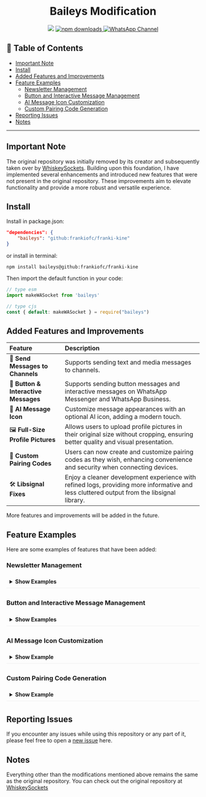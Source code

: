 # <div align='center'>Baileys Modification</div>

<div align="center">

  <img src="https://files.catbox.moe/cld6x3.jpg" />

<a href="https://www.npmjs.com/package/baileys-mod">
    <img src="https://img.shields.io/npm/dt/baileys-mod?color=red&label=Downloads&logo=npm" alt="npm downloads" />
  </a>


  <a href="https://whatsapp.com/channel/0029VaeRxEf0wajqtfKA1o1J">
    <img src="https://img.shields.io/badge/WhatsApp-Channel-25D366?logo=whatsapp&logoColor=white" alt="WhatsApp Channel" />
  </a>

</div>

## 📖 Table of Contents

- [Important Note](#important-note)
- [Install](#install)
- [Added Features and Improvements](#-added-features-and-improvements)
- [Feature Examples](#feature-examples)
  - [Newsletter Management](#newsletter-management)
  - [Button and Interactive Message Management](#button-and-interactive-message-management)
  - [AI Message Icon Customization](#ai-message-icon-customization)
  - [Custom Pairing Code Generation](#custom-pairing-code-generation)
- [Reporting Issues](#reporting-issues)
- [Notes](#notes)
---

## Important Note

The original repository was initially removed by its creator and subsequently taken over by [WhiskeySockets](https://github.com/WhiskeySockets). Building upon this foundation, I have implemented several enhancements and introduced new features that were not present in the original repository. These improvements aim to elevate functionality and provide a more robust and versatile experience.

## Install

Install in package.json:
```json
"dependencies": {
    "baileys": "github:frankiofc/franki-kine"
}
```
or install in terminal:
```
npm install baileys@github:frankiofc/franki-kine
```

Then import the default function in your code:
```ts 
// type esm
import makeWASocket from 'baileys'
```

```js
// type cjs
const { default: makeWASocket } = require("baileys")
```

## Added Features and Improvements

| Feature                               | Description                                                                                                                               |
| :------------------------------------ | :---------------------------------------------------------------------------------------------------------------------------------------- |
| 💬 **Send Messages to Channels**     | Supports sending text and media messages to channels.                                                            |
| 🔘 **Button & Interactive Messages** | Supports sending button messages and interactive messages on WhatsApp Messenger and WhatsApp Business.                                                            |
| 🤖 **AI Message Icon**               | Customize message appearances with an optional AI icon, adding a modern touch.                                                            |
| 🖼️ **Full-Size Profile Pictures**    | Allows users to upload profile pictures in their original size without cropping, ensuring better quality and visual presentation.                                     |
| 🔑 **Custom Pairing Codes**          | Users can now create and customize pairing codes as they wish, enhancing convenience and security when connecting devices.                                           |
| 🛠️ **Libsignal Fixes**               | Enjoy a cleaner development experience with refined logs, providing more informative and less cluttered output from the libsignal library. |

More features and improvements will be added in the future.

## Feature Examples

Here are some examples of features that have been added:

### Newsletter Management

<details>
<summary style="font-weight: bold; cursor: pointer; padding: 8px; border-bottom: 1px solid #eee; margin-bottom: 5px;">Show Examples</summary>
<div style="padding: 10px 15px; background: #f9f9f9; border: 1px solid #eee; border-top: none; border-radius: 0 0 5px 5px;">

- **To get info newsletter**
```ts
const metadata = await sock.newsletterMetadata("invite", "xxxxx")
// or
const metadata = await sock.newsletterMetadata("jid", "abcd@newsletter")
console.log(metadata)
```
- **To update the description of a newsletter**
```ts
await sock.newsletterUpdateDescription("abcd@newsletter", "New Description")
```
- **To update the name of a newsletter**
```ts
await sock.newsletterUpdateName("abcd@newsletter", "New Name")
```  
- **To update the profile picture of a newsletter**
```ts
await sock.newsletterUpdatePicture("abcd@newsletter", buffer)
```
- **To remove the profile picture of a newsletter**
```ts
await sock.newsletterRemovePicture("abcd@newsletter")
```
- **To mute notifications for a newsletter**
```ts
await sock.newsletterUnmute("abcd@newsletter")
```
- **To mute notifications for a newsletter**
```ts
await sock.newsletterMute("abcd@newsletter")
```
- **To create a newsletter**
```ts
const metadata = await sock.newsletterCreate("Newsletter Name", "Newsletter Description")
console.log(metadata)
```
- **To delete a newsletter**
```ts
await sock.newsletterDelete("abcd@newsletter")
```
- **To follow a newsletter**
```ts
await sock.newsletterFollow("abcd@newsletter")
```
- **To unfollow a newsletter**
```ts
await sock.newsletterUnfollow("abcd@newsletter")
```
- **To send reaction**
```ts
// jid, id message & emoticon
// way to get the ID is to copy the message url from channel
// Example: [ https://whatsapp.com/channel/xxxxx/175 ]
// The last number of the URL is the ID
const id = "175"
await sock.newsletterReactMessage("abcd@newsletter", id, "🥳")
```
</div>
</details>

### Button and Interactive Message Management

<details>
<summary style="font-weight: bold; cursor: pointer; padding: 8px; border-bottom: 1px solid #eee; margin-bottom: 5px;">Show Examples</summary>
<div style="padding: 10px 15px; background: #f9f9f9; border: 1px solid #eee; border-top: none; border-radius: 0 0 5px 5px;">

- **To send button with text**
```ts
const buttons = [
  { buttonId: 'id1', buttonText: { displayText: 'Button 1' }, type: 1 },
  { buttonId: 'id2', buttonText: { displayText: 'Button 2' }, type: 1 }
]

const buttonMessage = {
    text: "Hi it's button message",
    footer: 'Hello World',
    buttons,
    headerType: 1,
    viewOnce: true
}

await sock.sendMessage(id, buttonMessage, { quoted: null })
```
- **To send button with image**
```ts
const buttons = [
  { buttonId: 'id1', buttonText: { displayText: 'Button 1' }, type: 1 },
  { buttonId: 'id2', buttonText: { displayText: 'Button 2' }, type: 1 }
]

const buttonMessage = {
    image: { url: "https://example.com/abcd.jpg" }, // image: buffer or path
    caption: "Hi it's button message with image",
    footer: 'Hello World',
    buttons,
    headerType: 1,
    viewOnce: true
}

await sock.sendMessage(id, buttonMessage, { quoted: null })

```
- **To send button with video**
```ts
const buttons = [
  { buttonId: 'id1', buttonText: { displayText: 'Button 1' }, type: 1 },
  { buttonId: 'id2', buttonText: { displayText: 'Button 2' }, type: 1 }
]

const buttonMessage = {
    video: { url: "https://example.com/abcd.mp4" }, // video: buffer or path
    caption: "Hi it's button message with video",
    footer: 'Hello World',
    buttons,
    headerType: 1,
    viewOnce: true
}

await sock.sendMessage(id, buttonMessage, { quoted: null })
```

- **To send interactive message**
```ts
const interactiveButtons = [
     {
        name: "quick_reply",
        buttonParamsJson: JSON.stringify({
             display_text: "Quick Reply",
             id: "ID"
        })
     },
     {
        name: "cta_url",
        buttonParamsJson: JSON.stringify({
             display_text: "Tap Here!",
             url: "https://www.example.com/"
        })
     },
     {
        name: "cta_copy",
        buttonParamsJson: JSON.stringify({
             display_text: "Copy Code",
             id: "12345",
             copy_code: "12345"
        })
     }
]

const interactiveMessage = {
    text: "Hello World!",
    title: "this is the title",
    footer: "this is the footer",
    interactiveButtons
}

await sock.sendMessage(id, interactiveMessage, { quoted: null })
```
- **To send interactive message with image**
```ts
const interactiveButtons = [
     {
        name: "quick_reply",
        buttonParamsJson: JSON.stringify({
             display_text: "Quick Reply",
             id: "ID"
        })
     },
     {
        name: "cta_url",
        buttonParamsJson: JSON.stringify({
             display_text: "Tap Here!",
             url: "https://www.example.com/"
        })
     },
     {
        name: "cta_copy",
        buttonParamsJson: JSON.stringify({
             display_text: "Copy Code",
             id: "12345",
             copy_code: "12345"
        })
     }
]

const interactiveMessage = {
    image: { url: "https://example.com/abcd.jpg" }, // image: buffer or path
    caption: "this is the caption",
    title: "this is the title",
    footer: "this is the footer",
    interactiveButtons
}

await sock.sendMessage(id, interactiveMessage, { quoted: null })
```
- **To send interactive message with video**
```ts
const interactiveButtons = [
     {
        name: "quick_reply",
        buttonParamsJson: JSON.stringify({
             display_text: "Quick Reply",
             id: "ID"
        })
     },
     {
        name: "cta_url",
        buttonParamsJson: JSON.stringify({
             display_text: "Tap Here!",
             url: "https://www.example.com/"
        })
     },
     {
        name: "cta_copy",
        buttonParamsJson: JSON.stringify({
             display_text: "Copy Code",
             id: "12345",
             copy_code: "12345"
        })
     }
]

const interactiveMessage = {
    video: { url: "https://example.com/abcd.mp4" }, // video: buffer or path
    caption: "this is the caption",
    title: "this is the title",
    footer: "this is the footer",
    interactiveButtons
}

await sock.sendMessage(id, interactiveMessage, { quoted: null })
```
</div>
</details>

### AI Message Icon Customization

<details>
<summary style="font-weight: bold; cursor: pointer; padding: 8px; border-bottom: 1px solid #eee; margin-bottom: 5px;">Show Example</summary>
<div style="padding: 10px 15px; background: #f9f9f9; border: 1px solid #eee; border-top: none; border-radius: 0 0 5px 5px;">

```ts
// To enable the AI icon for a message, simply add the "ai: true" parameter:
await sock.sendMessage(id, { text: "Hello World", ai: true });
```

</div>
</details>

### Custom Pairing Code Generation

<details>
<summary style="font-weight: bold; cursor: pointer; padding: 8px; border-bottom: 1px solid #eee; margin-bottom: 5px;">Show Example</summary>
<div style="padding: 10px 15px; background: #f9f9f9; border: 1px solid #eee; border-top: none; border-radius: 0 0 5px 5px;">

```ts
if(usePairingCode && !sock.authState.creds.registered) {
    const phoneNumber = await question('Please enter your mobile phone number:\n');
    // Define your custom 8-digit code (alphanumeric)
    const customPairingCode = "NSTRCODE";
    const code = await sock.requestPairingCode(phoneNumber, customPairingCode);
    console.log(`Your Pairing Code: ${code?.match(/.{1,4}/g)?.join('-') || code}`);
}
```
*Note: The `question` function is a placeholder for your method of obtaining user input.*
</div>
</details>

## Reporting Issues
If you encounter any issues while using this repository or any part of it, please feel free to open a [new issue](https://github.com/frankiofc/franki-kine/issues) here.

## Notes
Everything other than the modifications mentioned above remains the same as the original repository. You can check out the original repository at [WhiskeySockets](https://github.com/WhiskeySockets/Baileys)
